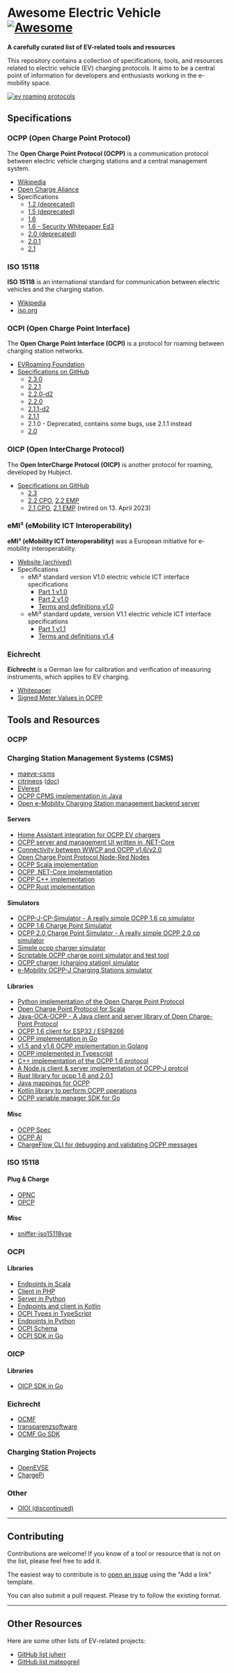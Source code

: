 # Awesome Electric Vehicle [![Awesome](https://awesome.re/badge.svg)](https://awesome.re)

**A carefully curated list of EV-related tools and resources**

This repository contains a collection of specifications, tools, and resources related to electric vehicle (EV) charging protocols. It aims to be a central point of information for developers and enthusiasts working in the e-mobility space.

[![ev roaming protocols](img/ev-roaming-protocols.jpg)](https://www.emobilitysimplified.com/2020/08/ev-roaming-protocol-differences-OCPI-OICP-OCHP-eMIP.html)

## Specifications

### OCPP (Open Charge Point Protocol)

The **Open Charge Point Protocol (OCPP)** is a communication protocol between electric vehicle charging stations and a central management system.

* [Wikipedia](https://en.wikipedia.org/wiki/Open_Charge_Point_Protocol)
* [Open Charge Aliance](https://www.openchargealliance.org/)
* Specifications
  * [1.2 (deprecated)](ocpp/OCPP-1.2)
  * [1.5 (deprecated)](ocpp/OCPP-1.5)
  * [1.6](ocpp/OCPP-1.6-Documentation_2019_12)
  * [1.6 - Security Whitepaper Ed3](ocpp/Whitepapers/OCPP-1.6-security-whitepaper-edition-3-2)
  * [2.0 (deprecated)](ocpp/OCPP-2.0)
  * [2.0.1](ocpp/OCPP-2.0.1)
  * [2.1](ocpp/OCPP-2.1)

### ISO 15118

**ISO 15118** is an international standard for communication between electric vehicles and the charging station.

* [Wikipedia](https://en.wikipedia.org/wiki/ISO_15118)
* [iso.org](https://www.iso.org/search.html?PROD_isoorg_en%5Bquery%5D=15118&PROD_isoorg_en%5Bmenu%5D%5Bfacet%5D=standard)

### OCPI (Open Charge Point Interface)

The **Open Charge Point Interface (OCPI)** is a protocol for roaming between charging station networks.

* [EVRoaming Foundation](https://evroaming.org/)
* [Specifications on GitHub](https://github.com/ocpi/ocpi)
  * [2.3.0](https://evroaming.org/wp-content/uploads/2025/02/OCPI-2.3.0.pdf)
  * [2.2.1](https://github.com/ocpi/ocpi/releases/download/2.2.1/OCPI-2.2.1.pdf)
  * [2.2.0-d2](https://github.com/ocpi/ocpi/releases/download/2.2-d2/OCPI-2.2-d2.pdf)
  * [2.2.0](https://github.com/ocpi/ocpi/releases/download/2.2/OCPI-2.2.pdf)
  * [2.1.1-d2](https://github.com/ocpi/ocpi/releases/download/2.1.1-d2/OCPI_2.1.1-d2.pdf)
  * [2.1.1](https://github.com/ocpi/ocpi/releases/download/2.1.1/OCPI_2.1.1.pdf)
  * 2.1.0 - Deprecated, contains some bugs, use 2.1.1 instead
  * [2.0](https://github.com/ocpi/ocpi/files/135934/OCPI_2.0-d2.pdf)

### OICP (Open InterCharge Protocol)

The **Open InterCharge Protocol (OICP)** is another protocol for roaming, developed by Hubject.

* [Specifications on GitHub](https://github.com/hubject/oicp)
  * [2.3](https://github.com/hubject/oicp/tree/master/OICP-2.3)
  * [2.2 CPO](https://github.com/hubject/oicp/releases/download/v2.2/OICP-CPO-2.2.pdf), [2.2 EMP](https://github.com/hubject/oicp/releases/download/v2.2/OICP-EMP-2.2.pdf)
  * [2.1 CPO](https://github.com/hubject/oicp/releases/download/v2.1/OICP-CPO-2.1.pdf), [2.1 EMP](https://github.com/hubject/oicp/releases/download/v2.1/OICP-EMP-2.1.pdf) (retired on 13. April 2023)

### eMI³ (eMobility ICT Interoperability)

**eMI³ (eMobility ICT Interoperability)** was a European initiative for e-mobility interoperability.

* [Website (archived)](https://web.archive.org/web/20230925033629/http://emi3group.com/)
* Specifications
  * eMi³ standard version V1.0 electric vehicle ICT interface specifications
    * [Part 1 v1.0](emi3/emi3-1.0/eMI3-standard-v1.0-Part-1.pdf)
    * [Part 2 v1.0](emi3/emi3-1.0/eMI3-standard-v1.0-Part-2.pdf)
    * [Terms and definitions v1.0](emi3/emi3-1.0/eMI3-standard-TermsAndDefinitions-v1.0.pdf)
  * eMi³ standard update, version V1.1 electric vehicle ICT interface specifications
    * [Part 1 v1.1](emi3/emi3-1.1/eMI3-standard-v1.1-Part-1.pdf)
    * [Terms and definitions v1.4](emi3/emi3-1.1/eMI3-standard-TermsAndDefinitions-v1.4.pdf)

### Eichrecht

**Eichrecht** is a German law for calibration and verification of measuring instruments, which applies to EV charging.

* [Whitepaper](https://openchargealliance.org/wp-content/uploads/2024/03/Presentation_Eichrecht_Plugfest.pdf)
* [Signed Meter Values in OCPP](https://openchargealliance.org/wp-content/uploads/2025/02/signed_meter_values-v10.pdf)

## Tools and Resources

### OCPP

### Charging Station Management Systems (CSMS)

* [maeve-csms](https://github.com/thoughtworks/maeve-csms)
* [citrineos](https://github.com/citrineos/citrineos-core) ([doc](https://github.com/citrineos/citrineos))
* [EVerest](https://github.com/EVerest/everest-core)
* [OCPP CPMS implementation in Java](https://github.com/steve-community/steve)
* [Open e-Mobility Charging Station management backend server](https://github.com/charge-angels/ca-ev-server)

#### Servers
* [Home Assistant integration for OCPP EV chargers](https://github.com/lbbrhzn/ocpp)
* [OCPP server and management UI written in .NET-Core](https://github.com/dallmann-consulting/ocpp.core)
* [Connectivity between WWCP and OCPP v1.6/v2.0](https://github.com/openchargingcloud/wwcp_ocpp)
* [Open Charge Point Protocol Node-Red Nodes](https://github.com/argonne-national-laboratory/node-red-contrib-ocpp)
* [OCPP Scala implementation](https://github.com/ShellRechargeSolutionsEU/ocpp)
* [OCPP .NET-Core implementation](https://github.com/dallmann-consulting/OCPP.Core)
* [OCPP C++ implementation](https://github.com/c-jimenez/open-ocpp)
* [OCPP Rust implementation](https://github.com/codelabsab/rust-ocpp)

#### Simulators
* [OCPP-J-CP-Simulator - A really simple OCPP 1.6 cp simulator](https://github.com/kubarskii/OCPP-J-CP-Simulator)
* [OCPP 1.6 Charge Point Simulator](https://github.com/javaisjavascript/ocpp-1.6-cp-simulator)
* [OCPP 2.0 Charge Point Simulator - A really simple OCPP 2.0 cp simulator](https://github.com/JavaIsJavaScript/OCPP-2.0-CP-Simulator)
* [Simple ocpp charger simulator](https://github.com/shellrechargesolutionseu/ocpp-charger)
* [Scriptable OCPP charge point simulator and test tool](https://github.com/shellrechargesolutionseu/docile-charge-point)
* [OCPP charger (charging station) simulator](https://github.com/vasyas/charger-simulator)
* [e-Mobility OCPP-J Charging Stations simulator](https://github.com/sap/e-mobility-charging-stations-simulator)

#### Libraries
* [Python implementation of the Open Charge Point Protocol](https://github.com/mobilityhouse/ocpp)
* [Open Charge Point Protocol for Scala](https://github.com/ihomer/scala-ocpp)
* [Java-OCA-OCPP - A Java client and server library of Open Charge-Point Protocol](https://github.com/chargetimeeu/java-oca-ocpp)
* [OCPP 1.6 client for ESP32 / ESP8266](https://github.com/matth-x/ArduinoOcpp)
* [OCPP implementation in Go](https://github.com/lorenzodonini/ocpp-go)
* [v1.5 and v1.6 OCPP implementation in Golang](https://github.com/voltbras/go-ocpp)
* [OCPP implemented in Typescript](https://github.com/voltbras/ts-ocpp)
* [C++ implementation of the OCPP 1.6 protocol](https://github.com/c-jimenez/open-ocpp)
* [A Node.js client & server implementation of OCPP-J protcol](https://github.com/mikuso/ocpp-rpc)
* [Rust library for ocpp 1.6 and 2.0.1](https://github.com/codelabsab/rust-ocpp)
* [Java mappings for OCPP](https://github.com/steve-community/ocpp-jaxb)
* [Kotlin library to perform OCPP operations](https://github.com/izivia/ocpp-toolkit)
* [OCPP variable manager SDK for Go](https://github.com/ChargePi/ocpp-manager)

#### Misc
* [OCPP Spec](https://ocpp-spec.org/)
* [OCPP AI](https://openchargealliance.org/oca-i-chatbot/)
* [ChargeFlow CLI for debugging and validating OCPP messages](https://github.com/ChargePi/chargeflow)

### ISO 15118

#### Plug & Charge
* [OPNC](https://github.com/charinev/opnc)
* [OPCP](https://github.com/hubject/opcp)

#### Misc
* [sniffer-iso15118vse](https://github.com/endland/sniffer-iso15118vse)

### OCPI

#### Libraries
* [Endpoints in Scala](https://github.com/ShellRechargeSolutionsEU/ocpi-endpoints)
* [Client in PHP](https://github.com/ChargeMap/ocpi-protocol)
* [Server in Python](https://github.com/TECHS-Technological-Solutions/ocpi)
* [Endpoints and client in Kotlin](https://github.com/IZIVIA/ocpi-toolkit)
* [OCPI Types in TypeScript](https://github.com/gaia-green-tech/ocpi-types)
* [Endpoints in Python](https://github.com/NOWUM/pyOCPI)
* [OCPI Schema](https://github.com/solidstudiosh/ocpi-schema)
* [OCPI SDK in Go](https://github.com/ChargePi/ocpi-sdk-go)

### OICP

#### Libraries
* [OICP SDK in Go](https://github.com/ChargePi/oicp-sdk-go)

### Eichrecht

* [OCMF](https://github.com/SAFE-eV/OCMF-Open-Charge-Metering-Format/)
* [transparenzsoftware](https://github.com/SAFE-eV/transparenzsoftware)
* [OCMF Go SDK](https://github.com/ChargePi/ocmf-go)

### Charging Station Projects

* [OpenEVSE](https://github.com/OpenEVSE/open_evse)
* [ChargePi](https://github.com/ChargePi/ChargePi-go)

### Other

* [OIOI (discontinued)](https://juherr.dev/oioi-documentation/)

---

## Contributing

Contributions are welcome! If you know of a tool or resource that is not on the list, please feel free to add it.

The easiest way to contribute is to [open an issue](https://github.com/juherr/awesome-ev/issues/new/choose) using the "Add a link" template.

You can also submit a pull request. Please try to follow the existing format.

---

## Other Resources

Here are some other lists of EV-related projects:

- [GitHub list juherr](https://github.com/stars/juherr/lists/ev)
- [GitHub list mateogreil](https://github.com/stars/mateogreil/lists/ev-mobility)
